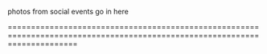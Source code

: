 photos from social events go in here

===========================================================================================================================
